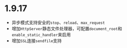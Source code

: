 # 1.9.17

* 异步模式支持安全的`stop`、`reload`、`max_request`
* 增加`HttpServer`静态文件处理器，可配置`document_root`和`enable_static_handler`来启用
* 增加`SSL`连接`sendfile`支持
